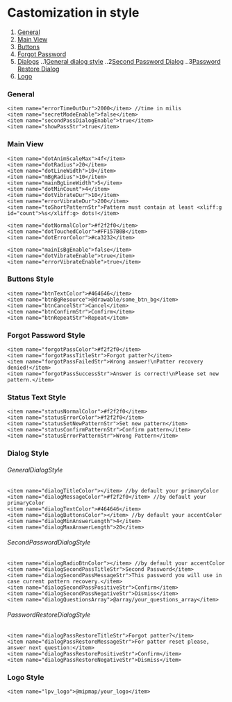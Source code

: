 # Castomization in style

1. [General](#general-style)
2. [Main View](#main-view)
3. [Buttons](#buttons-style)
4. [Forgot Password](#forgot-password-style)
5. [Dialogs](#dialog-style)
..1[General dialog style](#generaldialogstyle)
..2[Second Password Dialog](#secondpassworddialogstyle)
..3[Password Restore Dialog](#passwordrestoredialogstyle)
6. [Logo](#logo-style)

### General
```
<item name="errorTimeOutDur">2000</item> //time in milis
<item name="secretModeEnable">false</item>
<item name="secondPassDialogEnable">true</item>
<item name="showPassStr">true</item>
```

### Main View
```
<item name="dotAnimScaleMax">4f</item>
<item name="dotRadius">20</item>
<item name="dotLineWidth">10</item>
<item name="mBgRadius">10</item>
<item name="mainBgLineWidth">5</item>
<item name="dotMinCount">4</item>
<item name="dotVibrateDur">10</item>
<item name="errorVibrateDur">200</item>
<item name="toShortPatternStr">Pattern must contain at least <xliff:g id="count">%s</xliff:g> dots!</item>

<item name="dotNormalColor">#f2f2f0</item>
<item name="dotTouchedColor">#FF157B0B</item>
<item name="dotErrorColor">#ca3232</item>

<item name="mainIsBgEnable">false</item>
<item name="dotVibrateEnable">true</item>
<item name="errorVibrateEnable">true</item>
```

### Buttons Style
```
<item name="btnTextColor">#464646</item> 
<item name="btnBgResource">@drawable/some_btn_bg</item>
<item name="btnCancelStr">Cancel</item>
<item name="btnConfirmStr">Confirm</item>
<item name="btnRepeatStr">Repeat</item>
```

### Forgot Password Style
``` 
<item name="forgotPassColor">#f2f2f0</item>
<item name="forgotPassTitleStr">Forgot patter?</item>
<item name="forgotPassFailedStr">Wrong answer!\nPatter recovery denied!</item>
<item name="forgotPassSuccessStr">Answer is correct!\nPlease set new pattern.</item>
```

### Status Text Style
```
<item name="statusNormalColor">#f2f2f0</item>
<item name="statusErrorColor">#f2f2f0</item>
<item name="statusSetNewPatternStr">Set new pattern</item>
<item name="statusConfirmPatternStr">Confirm pattern</item>
<item name="statusErrorPatternStr">Wrong Pattern</item>
```

### Dialog Style
###### GeneralDialogStyle
```
<item name="dialogTitleColor"></item> //by default your primaryColor
<item name="dialogMessageColor">#f2f2f0</item> //by default your primaryColor
<item name="dialogTextColor">#464646</item>
<item name="dialogButtonsColor"></item> //by default your accentColor
<item name="dialogMinAnswerLength">4</item>
<item name="dialogMaxAnswerLength">20</item>
```
###### SecondPasswordDialogStyle
```
<item name="dialogRadioBtnColor"></item> //by default your accentColor
<item name="dialogSecondPassTitleStr">Second Password</item>
<item name="dialogSecondPassMessageStr">This password you will use in case current pattern recovery.</item>
<item name="dialogSecondPassPositiveStr">Confirm</item>
<item name="dialogSecondPassNegativeStr">Dismiss</item>
<item name="dialogQuestionsArray">@array/your_questions_array</item>
```
###### PasswordRestoreDialogStyle
```
<item name="dialogPassRestoreTitleStr">Forgot patter?</item>
<item name="dialogPassRestoreMessageStr">For patter reset please, answer next question:</item>
<item name="dialogPassRestorePositiveStr">Confirm</item>
<item name="dialogPassRestoreNegativeStr">Dismiss</item>
```
### Logo Style
```
<item name="lpv_logo">@mipmap/your_logo</item>
```
